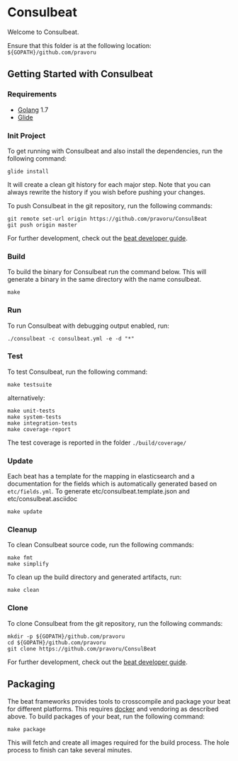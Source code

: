 # Consulbeat

Welcome to Consulbeat.

Ensure that this folder is at the following location:
`${GOPATH}/github.com/pravoru`

## Getting Started with Consulbeat

### Requirements

* [Golang](https://golang.org/dl/) 1.7
* [Glide](https://github.com/Masterminds/glide)

### Init Project
To get running with Consulbeat and also install the
dependencies, run the following command:

```
glide install
```

It will create a clean git history for each major step. Note that you can always rewrite the history if you wish before pushing your changes.

To push Consulbeat in the git repository, run the following commands:

```
git remote set-url origin https://github.com/pravoru/ConsulBeat
git push origin master
```

For further development, check out the [beat developer guide](https://www.elastic.co/guide/en/beats/libbeat/current/new-beat.html).

### Build

To build the binary for Consulbeat run the command below. This will generate a binary
in the same directory with the name consulbeat.

```
make
```


### Run

To run Consulbeat with debugging output enabled, run:

```
./consulbeat -c consulbeat.yml -e -d "*"
```


### Test

To test Consulbeat, run the following command:

```
make testsuite
```

alternatively:
```
make unit-tests
make system-tests
make integration-tests
make coverage-report
```

The test coverage is reported in the folder `./build/coverage/`

### Update

Each beat has a template for the mapping in elasticsearch and a documentation for the fields
which is automatically generated based on `etc/fields.yml`.
To generate etc/consulbeat.template.json and etc/consulbeat.asciidoc

```
make update
```


### Cleanup

To clean  Consulbeat source code, run the following commands:

```
make fmt
make simplify
```

To clean up the build directory and generated artifacts, run:

```
make clean
```


### Clone

To clone Consulbeat from the git repository, run the following commands:

```
mkdir -p ${GOPATH}/github.com/pravoru
cd ${GOPATH}/github.com/pravoru
git clone https://github.com/pravoru/ConsulBeat
```


For further development, check out the [beat developer guide](https://www.elastic.co/guide/en/beats/libbeat/current/new-beat.html).


## Packaging

The beat frameworks provides tools to crosscompile and package your beat for different platforms. This requires [docker](https://www.docker.com/) and vendoring as described above. To build packages of your beat, run the following command:

```
make package
```

This will fetch and create all images required for the build process. The hole process to finish can take several minutes.
